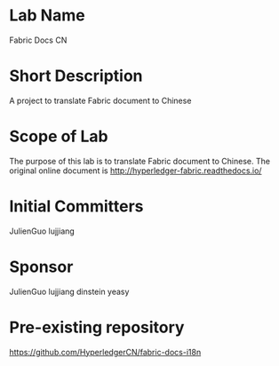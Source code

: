 # Lab Name
Fabric Docs CN

# Short Description
A project to translate Fabric document to Chinese

# Scope of Lab
The purpose of this lab is to translate Fabric document to Chinese. The original online document is http://hyperledger-fabric.readthedocs.io/

# Initial Committers
JulienGuo
lujjiang

# Sponsor
JulienGuo
lujjiang
dinstein
yeasy

# Pre-existing repository
https://github.com/HyperledgerCN/fabric-docs-i18n
